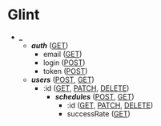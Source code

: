 # Glint

- ***_***
	- ***auth*** ([GET](auth))
		- email ([GET](auth?id=이메일-인증))
		- login ([POST](auth?id=로그인))
		- token ([POST](auth?id=토큰-재생성))
	- ***users*** ([POST](users?id=유저-생성), [GET](users?id=모든-유저))
		- :id ([GET](users?id=유저), [PATCH](users?id=유저-수정), [DELETE](users?id=유저-삭제))
			- ***schedules*** ([POST](users/-id/schedules?id=일정-생성), [GET](users/-id/schedules?id=모든-일정))
				- :id ([GET](users/-id/schedules?id=일정), [PATCH](users/-id/schedules?id=일정-수정), [DELETE](users/-id/schedules?id=일정-삭제))
				- successRate ([GET](users/-id/schedules?id=유저-성공률))